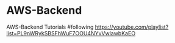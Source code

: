 # AWS-Backend
AWS-Backend Tutorials
#following  https://youtube.com/playlist?list=PL9nWRykSBSFhWuF7OOU4NYvVwlawbKaEO
